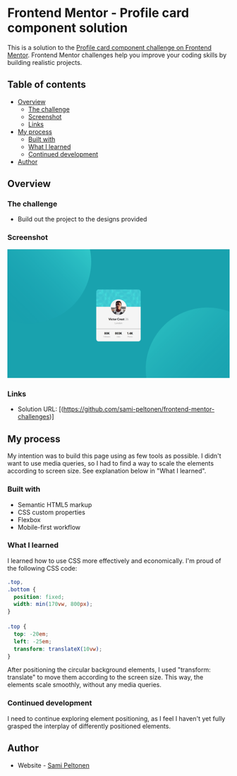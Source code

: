 # Frontend Mentor - Profile card component solution

This is a solution to the [Profile card component challenge on Frontend Mentor](https://www.frontendmentor.io/challenges/profile-card-component-cfArpWshJ). Frontend Mentor challenges help you improve your coding skills by building realistic projects. 

## Table of contents

- [Overview](#overview)
  - [The challenge](#the-challenge)
  - [Screenshot](#screenshot)
  - [Links](#links)
- [My process](#my-process)
  - [Built with](#built-with)
  - [What I learned](#what-i-learned)
  - [Continued development](#continued-development)
- [Author](#author)


## Overview

### The challenge

- Build out the project to the designs provided

### Screenshot

![Solution](./screenshots/screenshot_card_1440.png)

### Links

- Solution URL: [(https://github.com/sami-peltonen/frontend-mentor-challenges)]

## My process

My intention was to build this page using as few tools as possible. I didn't want to use media queries, so I had to find a way to scale the elements according to screen size. See explanation below in "What I learned".

### Built with

- Semantic HTML5 markup
- CSS custom properties
- Flexbox
- Mobile-first workflow

### What I learned

I learned how to use CSS more effectively and economically. I'm proud of the following CSS code:

```css
.top,
.bottom {
  position: fixed;
  width: min(170vw, 800px);
}

.top {
  top: -20em;
  left: -25em;
  transform: translateX(10vw);
}
```

After positioning the circular background elements, I used "transform: translate" to move them according to the screen size. This way, the elements scale smoothly, without any media queries.

### Continued development

I need to continue exploring element positioning, as I feel I haven't yet fully grasped the interplay of differently positioned elements.

## Author

- Website - [Sami Peltonen](https://github.com/sami-peltonen)





